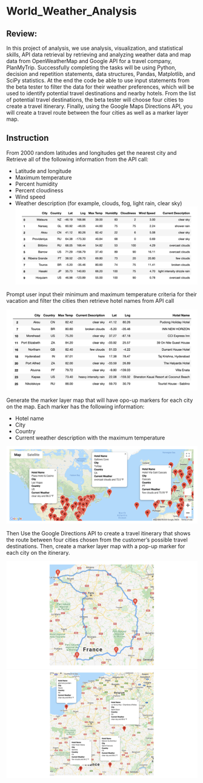 # World_Weather_Analysis

## Review:
In this project of analysis, we use analysis, visualization, and statistical skills, API data retrieval by retrieving and analyzing weather data and map data from OpenWeatherMap and Google API for a travel company, PlanMyTrip. Successfully completing the tasks will be using Python, decision and repetition statements, data structures, Pandas, Matplotlib, and SciPy statistics. At the end the code be able to use input statements from the beta tester to filter the data for their weather preferences, which will be used to identify potential travel destinations and nearby hotels. From the list of potential travel destinations, the beta tester will choose four cities to create a travel itinerary. Finally, using the Google Maps Directions API, you will create a travel route between the four cities as well as a marker layer map.

## Instruction
From 2000 random latitudes and longitudes get the nearest city and Retrieve all of the following information from the API call:
* Latitude and longitude
* Maximum temperature
* Percent humidity
* Percent cloudiness
* Wind speed
* Weather description (for example, clouds, fog, light rain, clear sky) 
![current-weather-description](https://github.com/hayden0098/World_Weather_Analysis/blob/main/images/current-weather-description.png)

Prompt user input their minimum and maximum temperature criteria for their vacation and filter the cities then retrieve hotel names from API call

![completed-where-hotels-are-found](https://github.com/hayden0098/World_Weather_Analysis/blob/main/images/completed-where-hotels-are-found.png)

Generate the marker layer map that will have opo-up markers for each city on the map. Each marker has the following information:
* Hotel name
* City
* Country
* Current weather description with the maximum temperature

![pop-up-markers-for-each-city](https://github.com/hayden0098/World_Weather_Analysis/blob/main/images/pop-up-markers-for-each-city.png)

Then Use the Google Directions API to create a travel itinerary that shows the route between four cities chosen from the customer’s possible travel destinations. Then, create a marker layer map with a pop-up marker for each city on the itinerary.

![direction](https://github.com/hayden0098/World_Weather_Analysis/blob/main/images/vacation-route.png)  ![travel_map_markers](https://github.com/hayden0098/World_Weather_Analysis/blob/main/images/pop-up-marker.png)
